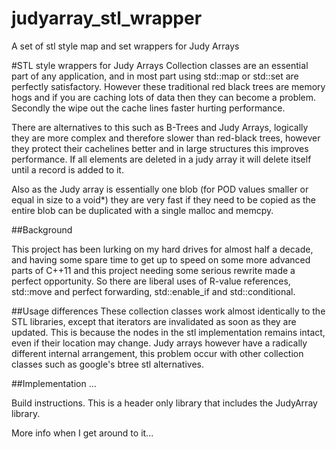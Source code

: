 # judyarray_stl_wrapper
A set of stl style map and set wrappers for Judy Arrays

#STL style wrappers for Judy Arrays
Collection classes are an essential part of any application, and in most part using std::map or std::set are perfectly satisfactory.  However these traditional red black trees are memory hogs and if you are caching lots of data then they can become a problem.  Secondly the wipe out the cache lines faster hurting performance.  

There are alternatives to this such as B-Trees and Judy Arrays, logically they are more complex and therefore slower than red-black trees, however they protect their cachelines better and in large structures this improves performance.  If all elements are deleted in a judy array it will delete itself until a record is added to it.

Also as the Judy array is essentially one blob (for POD values smaller or equal in size to a void*) they are very fast if they need to be copied as the entire blob can be duplicated with a single malloc and memcpy.  

##Background

This project has been lurking on my hard drives for almost half a decade, and having some spare time to get up to speed on some more advanced parts of C++11 and this project needing some serious rewrite made a perfect opportunity.  So there are liberal uses of R-value references, std::move and perfect forwarding, std::enable_if and std::conditional.  


##Usage differences
These collection classes work almost identically to the STL libraries, except that iterators are invalidated as soon as they are updated.  This is because the nodes in the stl implementation remains intact, even if their location may change.  Judy arrays however have a radically different internal arrangement, this problem occur with other collection classes such as google's btree stl alternatives.

##Implementation
...

Build instructions.  This is a header only library that includes the JudyArray library.


More info when I get around to it...

